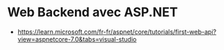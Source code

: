# Web Backend avec ASP.NET

- https://learn.microsoft.com/fr-fr/aspnet/core/tutorials/first-web-api?view=aspnetcore-7.0&tabs=visual-studio